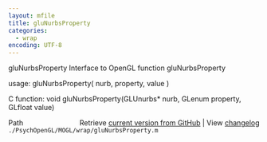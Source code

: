 ```yaml
---
layout: mfile
title: gluNurbsProperty
categories:
  - wrap
encoding: UTF-8
---
```


gluNurbsProperty  Interface to OpenGL function gluNurbsProperty  

usage:  gluNurbsProperty( nurb, property, value )  

C function:  void gluNurbsProperty(GLUnurbs\* nurb, GLenum property, GLfloat value)  


<div class="code_header" style="text-align:right;">
  <span style="float:left;">Path&nbsp;&nbsp;</span> <span class="counter">Retrieve <a href=
  "https://raw.github.com/Psychtoolbox-3/Psychtoolbox-3/beta/./PsychOpenGL/MOGL/wrap/gluNurbsProperty.m">current version from GitHub</a> | View <a href=
  "https://github.com/Psychtoolbox-3/Psychtoolbox-3/commits/beta/./PsychOpenGL/MOGL/wrap/gluNurbsProperty.m">changelog</a></span>
</div>
<div class="code">
  <code>./PsychOpenGL/MOGL/wrap/gluNurbsProperty.m</code>
</div>
